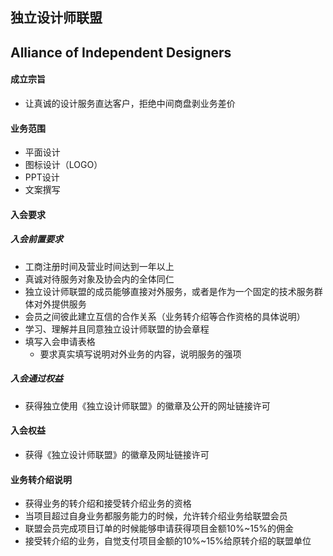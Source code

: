 ## 独立设计师联盟
## Alliance of Independent Designers
#### 成立宗旨
+ 让真诚的设计服务直达客户，拒绝中间商盘剥业务差价
#### 业务范围
+ 平面设计
+ 图标设计（LOGO）
+ PPT设计
+ 文案撰写
#### 入会要求
##### 入会前置要求
+ 工商注册时间及营业时间达到一年以上
+ 真诚对待服务对象及协会内的全体同仁
+ 独立设计师联盟的成员能够直接对外服务，或者是作为一个固定的技术服务群体对外提供服务
+ 会员之间彼此建立互信的合作关系（业务转介绍等合作资格的具体说明）
+ 学习、理解并且同意独立设计师联盟的协会章程
+ 填写入会申请表格
  + 要求真实填写说明对外业务的内容，说明服务的强项
##### 入会通过权益
+ 获得独立使用《独立设计师联盟》的徽章及公开的网址链接许可
#### 入会权益
+ 获得《独立设计师联盟》的徽章及网址链接许可
#### 业务转介绍说明
+ 获得业务的转介绍和接受转介绍业务的资格
+ 当项目超过自身业务都服务能力的时候，允许转介绍业务给联盟会员
+ 联盟会员完成项目订单的时候能够申请获得项目金额10%~15%的佣金
+ 接受转介绍的业务，自觉支付项目金额的10%~15%给原转介绍的联盟单位
